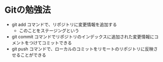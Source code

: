 # Gitの勉強法
- git add  コマンドで、リポジトリに変更情報を追加する
    - このことをステージングという
- git commit コマンドでリポジトリのインデックスに追加された変更情報にコメントをつけてコミットできる
- git push コマンドで、ローカルのコミットをリモートのリポジトリに反映させることができる
